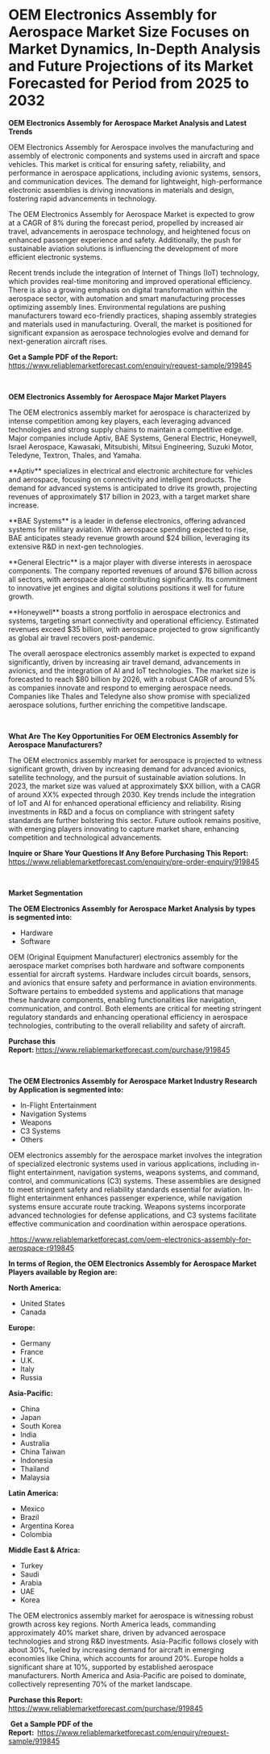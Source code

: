 <p><h1>OEM Electronics Assembly for Aerospace Market Size Focuses on Market Dynamics, In-Depth Analysis and Future Projections of its Market Forecasted for Period from 2025 to 2032</h1></p><p><strong>OEM Electronics Assembly for Aerospace Market Analysis and Latest Trends</strong></p>
<p><p>OEM Electronics Assembly for Aerospace involves the manufacturing and assembly of electronic components and systems used in aircraft and space vehicles. This market is critical for ensuring safety, reliability, and performance in aerospace applications, including avionic systems, sensors, and communication devices. The demand for lightweight, high-performance electronic assemblies is driving innovations in materials and design, fostering rapid advancements in technology.</p><p>The OEM Electronics Assembly for Aerospace Market is expected to grow at a CAGR of 8% during the forecast period, propelled by increased air travel, advancements in aerospace technology, and heightened focus on enhanced passenger experience and safety. Additionally, the push for sustainable aviation solutions is influencing the development of more efficient electronic systems. </p><p>Recent trends include the integration of Internet of Things (IoT) technology, which provides real-time monitoring and improved operational efficiency. There is also a growing emphasis on digital transformation within the aerospace sector, with automation and smart manufacturing processes optimizing assembly lines. Environmental regulations are pushing manufacturers toward eco-friendly practices, shaping assembly strategies and materials used in manufacturing. Overall, the market is positioned for significant expansion as aerospace technologies evolve and demand for next-generation aircraft rises.</p></p>
<p><strong>Get a Sample PDF of the Report:&nbsp;</strong> <a href="https://www.reliablemarketforecast.com/enquiry/request-sample/919845?utm_campaign=2796&utm_medium=2&utm_source=Github&utm_content=ia&utm_term=18042025&utm_id=oem-electronics-assembly-for-aerospace">https://www.reliablemarketforecast.com/enquiry/request-sample/919845</a></p>
<p>&nbsp;</p>
<p><strong>OEM Electronics Assembly for Aerospace Major Market Players</strong></p>
<p><p>The OEM electronics assembly market for aerospace is characterized by intense competition among key players, each leveraging advanced technologies and strong supply chains to maintain a competitive edge. Major companies include Aptiv, BAE Systems, General Electric, Honeywell, Israel Aerospace, Kawasaki, Mitsubishi, Mitsui Engineering, Suzuki Motor, Teledyne, Textron, Thales, and Yamaha.</p><p>**Aptiv** specializes in electrical and electronic architecture for vehicles and aerospace, focusing on connectivity and intelligent products. The demand for advanced systems is anticipated to drive its growth, projecting revenues of approximately $17 billion in 2023, with a target market share increase.</p><p>**BAE Systems** is a leader in defense electronics, offering advanced systems for military aviation. With aerospace spending expected to rise, BAE anticipates steady revenue growth around $24 billion, leveraging its extensive R&D in next-gen technologies.</p><p>**General Electric** is a major player with diverse interests in aerospace components. The company reported revenues of around $76 billion across all sectors, with aerospace alone contributing significantly. Its commitment to innovative jet engines and digital solutions positions it well for future growth.</p><p>**Honeywell** boasts a strong portfolio in aerospace electronics and systems, targeting smart connectivity and operational efficiency. Estimated revenues exceed $35 billion, with aerospace projected to grow significantly as global air travel recovers post-pandemic.</p><p>The overall aerospace electronics assembly market is expected to expand significantly, driven by increasing air travel demand, advancements in avionics, and the integration of AI and IoT technologies. The market size is forecasted to reach $80 billion by 2026, with a robust CAGR of around 5% as companies innovate and respond to emerging aerospace needs. Companies like Thales and Teledyne also show promise with specialized aerospace solutions, further enriching the competitive landscape.</p></p>
<p>&nbsp;</p>
<p><strong>What Are The Key Opportunities For OEM Electronics Assembly for Aerospace Manufacturers?</strong></p>
<p><p>The OEM electronics assembly market for aerospace is projected to witness significant growth, driven by increasing demand for advanced avionics, satellite technology, and the pursuit of sustainable aviation solutions. In 2023, the market size was valued at approximately $XX billion, with a CAGR of around XX% expected through 2030. Key trends include the integration of IoT and AI for enhanced operational efficiency and reliability. Rising investments in R&D and a focus on compliance with stringent safety standards are further bolstering this sector. Future outlook remains positive, with emerging players innovating to capture market share, enhancing competition and technological advancements.</p></p>
<p><strong>Inquire or Share Your Questions If Any Before Purchasing This Report:</strong> <a href="https://www.reliablemarketforecast.com/enquiry/pre-order-enquiry/919845?utm_campaign=2796&utm_medium=2&utm_source=Github&utm_content=ia&utm_term=18042025&utm_id=oem-electronics-assembly-for-aerospace">https://www.reliablemarketforecast.com/enquiry/pre-order-enquiry/919845</a></p>
<p>&nbsp;</p>
<p><strong>Market Segmentation</strong></p>
<p><strong>The OEM Electronics Assembly for Aerospace Market Analysis by types is segmented into:</strong></p>
<p><ul><li>Hardware</li><li>Software</li></ul></p>
<p><p>OEM (Original Equipment Manufacturer) electronics assembly for the aerospace market comprises both hardware and software components essential for aircraft systems. Hardware includes circuit boards, sensors, and avionics that ensure safety and performance in aviation environments. Software pertains to embedded systems and applications that manage these hardware components, enabling functionalities like navigation, communication, and control. Both elements are critical for meeting stringent regulatory standards and enhancing operational efficiency in aerospace technologies, contributing to the overall reliability and safety of aircraft.</p></p>
<p><strong>Purchase this Report:&nbsp;</strong><a href="https://www.reliablemarketforecast.com/purchase/919845?utm_campaign=2796&utm_medium=2&utm_source=Github&utm_content=ia&utm_term=18042025&utm_id=oem-electronics-assembly-for-aerospace">https://www.reliablemarketforecast.com/purchase/919845</a></p>
<p>&nbsp;</p>
<p><strong>The OEM Electronics Assembly for Aerospace Market Industry Research by Application is segmented into:</strong></p>
<p><ul><li>In-Flight Entertainment</li><li>Navigation Systems</li><li>Weapons</li><li>C3 Systems</li><li>Others</li></ul></p>
<p><p>OEM electronics assembly for the aerospace market involves the integration of specialized electronic systems used in various applications, including in-flight entertainment, navigation systems, weapons systems, and command, control, and communications (C3) systems. These assemblies are designed to meet stringent safety and reliability standards essential for aviation. In-flight entertainment enhances passenger experience, while navigation systems ensure accurate route tracking. Weapons systems incorporate advanced technologies for defense applications, and C3 systems facilitate effective communication and coordination within aerospace operations.</p></p>
<p><a href="https://www.reliablemarketforecast.com/oem-electronics-assembly-for-aerospace-r919845?utm_campaign=2796&utm_medium=2&utm_source=Github&utm_content=ia&utm_term=18042025&utm_id=oem-electronics-assembly-for-aerospace">&nbsp;https://www.reliablemarketforecast.com/oem-electronics-assembly-for-aerospace-r919845</a></p>
<p><strong>In terms of Region, the OEM Electronics Assembly for Aerospace Market Players available by Region are:</strong></p>
<p>
    <p> <strong> North America: </strong>
        <ul>
            <li>United States</li>
            <li>Canada</li>
        </ul>
        </p> 
    <p> <strong> Europe: </strong>
        <ul>
            <li>Germany</li>
            <li>France</li>
            <li>U.K.</li>
            <li>Italy</li>
            <li>Russia</li>
        </ul>
        </p> 
    <p> <strong> Asia-Pacific: </strong>
        <ul>
            <li>China</li>
            <li>Japan</li>
            <li>South Korea</li>
            <li>India</li>
            <li>Australia</li>
            <li>China Taiwan</li>
            <li>Indonesia</li>
            <li>Thailand</li>
            <li>Malaysia</li>
        </ul>
        </p> 
    <p> <strong> Latin America: </strong>
        <ul>
            <li>Mexico</li>
            <li>Brazil</li>
            <li>Argentina Korea</li>
            <li>Colombia</li>
        </ul>
        </p> 
    <p> <strong> Middle East & Africa: </strong>
        <ul>
            <li>Turkey</li>
            <li>Saudi</li>
            <li>Arabia</li>
            <li>UAE</li>
            <li>Korea</li>
        </ul>
    </p>
    </p>
<p><p>The OEM electronics assembly market for aerospace is witnessing robust growth across key regions. North America leads, commanding approximately 40% market share, driven by advanced aerospace technologies and strong R&D investments. Asia-Pacific follows closely with about 30%, fueled by increasing demand for aircraft in emerging economies like China, which accounts for around 20%. Europe holds a significant share at 10%, supported by established aerospace manufacturers. North America and Asia-Pacific are poised to dominate, collectively representing 70% of the market landscape.</p></p>
<p><strong>Purchase this Report: </strong><a href="https://www.reliablemarketforecast.com/purchase/919845?utm_campaign=2796&utm_medium=2&utm_source=Github&utm_content=ia&utm_term=18042025&utm_id=oem-electronics-assembly-for-aerospace">https://www.reliablemarketforecast.com/purchase/919845</a></p>
<p>&nbsp;<strong>Get a Sample PDF of the Report:&nbsp;&nbsp;</strong><a href="https://www.reliablemarketforecast.com/enquiry/request-sample/919845?utm_campaign=2796&utm_medium=2&utm_source=Github&utm_content=ia&utm_term=18042025&utm_id=oem-electronics-assembly-for-aerospace">https://www.reliablemarketforecast.com/enquiry/request-sample/919845</a></p>
<p><strong></strong></p>
<p><p></p><p></p><p></p></p>